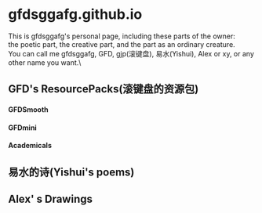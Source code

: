# gfdsggafg.github.io
This is gfdsggafg's personal page, including these parts of the owner:\
the poetic part, the creative part, and the part as an ordinary creature.\
You can call me gfdsggafg, GFD, gjp(滚键盘), 易水(Yishui), Alex or xy, or any other name you want.\
## GFD's ResourcePacks(滚键盘的资源包)
#### GFDSmooth
#### GFDmini
#### Academicals
## 易水的诗(Yishui's poems)
## Alex' s Drawings
